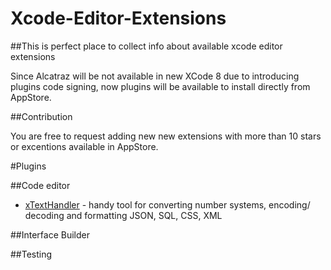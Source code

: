 # Xcode-Editor-Extensions

##This is perfect place to collect info about available xcode editor extensions

Since Alcatraz will be not available in new XCode 8 due to introducing plugins code signing, now plugins will be available to install directly from AppStore. 

##Contribution 

You are free to request adding new new extensions with more than 10 stars or excentions available in AppStore. 

#Plugins

##Code editor

-  [xTextHandler](https://github.com/cyanzhong/xTextHandler) - handy tool for converting number systems, encoding/ decoding and formatting JSON, SQL, CSS, XML

##Interface Builder 

##Testing

